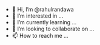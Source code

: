 - 👋 Hi, I’m @rahulrandawa
- 👀 I’m interested in ...
- 🌱 I’m currently learning ...
- 💞️ I’m looking to collaborate on ...
- 📫 How to reach me ...

<!---
rahulrandawa/rahulrandawa is a ✨ special ✨ repository because its `README.md` (this file) appears on your GitHub profile.
You can click the Preview link to take a look at your changes.
--->
